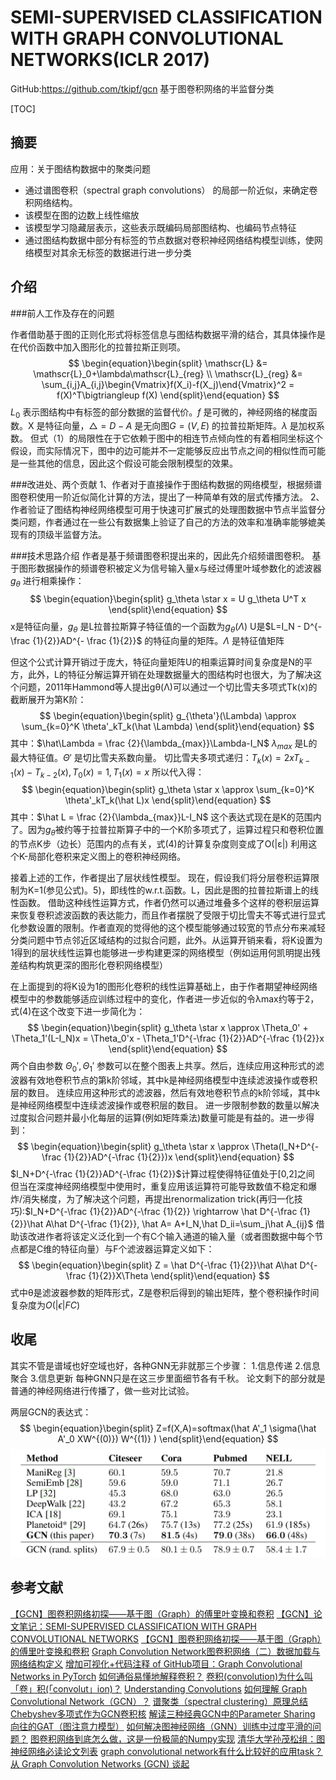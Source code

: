 # SEMI-SUPERVISED CLASSIFICATION WITH GRAPH CONVOLUTIONAL NETWORKS(ICLR 2017)
GitHub:https://github.com/tkipf/gcn
基于图卷积网络的半监督分类

[TOC]

## 摘要
应用：关于图结构数据中的聚类问题
- 通过谱图卷积（spectral graph convolutions） 的局部一阶近似，来确定卷积网络结构。
- 该模型在图的边数上线性缩放
- 该模型学习隐藏层表示，这些表示既编码局部图结构、也编码节点特征
- 通过图结构数据中部分有标签的节点数据对卷积神经网络结构模型训练，使网络模型对其余无标签的数据进行进一步分类


## 介绍
###前人工作及存在的问题

作者借助基于图的正则化形式将标签信息与图结构数据平滑的结合，其具体操作是在代价函数中加入图形化的拉普拉斯正则项。
$$
    \begin{equation}\begin{split} 
    \mathscr{L} &= \mathscr{L}_0+\lambda\mathscr{L}_{reg} \\
    \mathscr{L}_{reg} &= \sum_{i,j}A_{i,j}\begin{Vmatrix}f(X_i)-f(X_j)\end{Vmatrix}^2 = f(X)^T\bigtriangleup f(X)
    \end{split}\end{equation}
$$
$L_0$ 表示图结构中有标签的部分数据的监督代价。$f$ 是可微的，神经网络的梯度函数。X 是特征向量，$\bigtriangleup =D - A$ 是无向图$G=(V,E)$ 的拉普拉斯矩阵。$\lambda$ 是加权系数。 
但式（1）的局限性在于它依赖于图中的相连节点倾向性的有着相同坐标这个假设，而实际情况下，图中的边可能并不一定能够反应出节点之间的相似性而可能是一些其他的信息，因此这个假设可能会限制模型的效果。

###改进处、两个贡献
1、作者对于直接操作于图结构数据的网络模型，根据频谱图卷积使用一阶近似简化计算的方法，提出了一种简单有效的层式传播方法。
2、作者验证了图结构神经网络模型可用于快速可扩展式的处理图数据中节点半监督分类问题，作者通过在一些公有数据集上验证了自己的方法的效率和准确率能够媲美现有的顶级半监督方法。

###技术思路介绍
作者是基于频谱图卷积提出来的，因此先介绍频谱图卷积。
基于图形数据操作的频谱卷积被定义为信号输入量x与经过傅里叶域参数化的滤波器$g_\theta$ 进行相乘操作：
$$
    \begin{equation}\begin{split} 
    g_\theta \star x = U g_\theta U^T x
    \end{split}\end{equation}
$$
x是特征向量，$g_\theta$ 是L拉普拉斯算子特征值的一个函数为$g_\theta(\Lambda)$ U是$L=I_N - D^{- \frac {1}{2}}AD^{- \frac {1}{2}}$ 的特征向量的矩阵。$\Lambda$ 是特征值矩阵

但这个公式计算开销过于庞大，特征向量矩阵U的相乘运算时间复杂度是N的平方，此外，L的特征分解运算开销在处理数据量大的图结构时也很大，为了解决这个问题，2011年Hammond等人提出gθ(Λ)可以通过一个切比雪夫多项式Tk(x)的截断展开为第K阶：
$$
    \begin{equation}\begin{split} 
    g_{\theta'}(\Lambda) \approx \sum_{k=0}^K \theta'_kT_k(\hat \Lambda)
    \end{split}\end{equation}
$$
其中：$\hat\Lambda = \frac {2}{\lambda_{max}}\Lambda-I_N$
$\lambda_{max}$ 是L的最大特征值。$\Theta'$ 是切比雪夫系数向量。
切比雪夫多项式递归：$T_k(x)=2xT_{k-1}(x)-T_{k-2}(x),T_0(x)=1,T_1(x)=x$ 
所以代入得：
$$
    \begin{equation}\begin{split} 
    g_\theta \star x \approx \sum_{k=0}^K \theta'_kT_k(\hat L)x
    \end{split}\end{equation}
$$
其中：$\hat L = \frac {2}{\lambda_{max}}L-I_N$ 这个表达式现在是K的范围内了。因为$g_{\theta}$被约等于拉普拉斯算子中的一个K阶多项式了，运算过程只和卷积位置的节点K步（边长）范围内的点有关，式(4)的计算复杂度则变成了O(|ε|)
利用这个K-局部化卷积来定义图上的卷积神经网络。

接着上述的工作，作者提出了层状线性模型。
现在，假设我们将分层卷积运算限制为K=1(参见公式)。5)，即线性的w.r.t.函数。L，因此是图的拉普拉斯谱上的线性函数。
借助这种线性运算方式，作者仍然可以通过堆叠多个这样的卷积层运算来恢复卷积滤波函数的表达能力，而且作者摆脱了受限于切比雪夫不等式进行显式化参数设置的限制。作者直观的觉得他的这个模型能够通过较宽的节点分布来减轻分类问题中节点邻近区域结构的过拟合问题，此外。从运算开销来看，将K设置为1得到的层状线性运算也能够进一步构建更深的网络模型（例如运用何凯明提出残差结构构筑更深的图形化卷积网络模型）

在上面提到的将K设为1的图形化卷积的线性运算基础上，由于作者期望神经网络模型中的参数能够适应训练过程中的变化，作者进一步近似的令λmax约等于2，式(4)在这个改变下进一步简化为：
$$
    \begin{equation}\begin{split} 
    g_\theta \star x \approx \Theta_0' + \Theta_1'(L-I_N)x = \Theta_0'x - \Theta_1'D^{-\frac {1}{2}}AD^{-\frac {1}{2}}x
    \end{split}\end{equation}
$$
两个自由参数 $\Theta_0',\Theta_1'$ 参数可以在整个图表上共享。然后，连续应用这种形式的滤波器有效地卷积节点的第k阶邻域，其中k是神经网络模型中连续滤波操作或卷积层的数目。
连续应用这种形式的滤波器，然后有效地卷积节点的k阶邻域，其中k是神经网络模型中连续滤波操作或卷积层的数目。
进一步限制参数的数量以解决过度拟合问题并最小化每层的运算(例如矩阵乘法)数量可能是有益的。进一步得到：
$$
    \begin{equation}\begin{split} 
    g_\theta \star x \approx \Theta(I_N+D^{-\frac {1}{2}}AD^{-\frac {1}{2}})x
    \end{split}\end{equation}
$$
$I_N+D^{-\frac {1}{2}}AD^{-\frac {1}{2}}$计算过程使得特征值处于[0,2]之间
但当在深度神经网络模型中使用时，重复应用该运算符可能导致数值不稳定和爆炸/消失梯度，为了解决这个问题，再提出renormalization trick(再归一化技巧):$I_N+D^{-\frac {1}{2}}AD^{-\frac {1}{2}} \rightarrow \hat D^{-\frac {1}{2}}\hat A\hat D^{-\frac {1}{2}}, \hat A= A+I_N,\hat D_ii=\sum_j\hat A_{ij}$ 
借助该改进作者将该定义泛化到一个有C个输入通道的输入量（或者图数据中每个节点都是C维的特征向量）与F个滤波器运算定义如下：
$$
    \begin{equation}\begin{split} 
    Z = \hat D^{-\frac {1}{2}}\hat A\hat D^{-\frac {1}{2}}X\Theta
    \end{split}\end{equation}
$$
式中θ是滤波器参数的矩阵形式，Z是卷积后得到的输出矩阵，整个卷积操作时间复杂度为$O(|\epsilon|FC)$

## 收尾
其实不管是谱域也好空域也好，各种GNN无非就那三个步骤：
1.信息传递
2.信息聚合
3.信息更新
每种GNN只是在这三步里面细节各有千秋。
论文剩下的部分就是普通的神经网络进行传播了，做一些对比试验。

两层GCN的表达式：
$$
    \begin{equation}\begin{split} 
    Z=f(X,A)=softmax(\hat A'_1 \sigma(\hat A'_0 XW^{(0)}) W^{(1)} )
    \end{split}\end{equation}
$$
![-w883](media/16083737473458/16084673845528.jpg)


## 参考文献
[【GCN】图卷积网络初探——基于图（Graph）的傅里叶变换和卷积](https://blog.csdn.net/qq_41727666/article/details/84622965)
[【GCN】论文笔记：SEMI-SUPERVISED CLASSIFICATION WITH GRAPH CONVOLUTIONAL NETWORKS](https://blog.csdn.net/qq_41727666/article/details/84640549)
[【GCN】图卷积网络初探——基于图（Graph）的傅里叶变换和卷积](https://blog.csdn.net/qq_41727666/article/details/84622965)
[Graph Convolution Network图卷积网络（二）数据加载与网络结构定义](https://blog.csdn.net/weixin_36474809/article/details/89379727)
[增加可视化+代码注释 of GitHub项目：Graph Convolutional Networks in PyTorch](https://blog.csdn.net/qq_41683065/article/details/104206575)
[如何通俗易懂地解释卷积？](https://www.zhihu.com/question/22298352)
[卷积(convolution)为什么叫「卷」积(「convolut」ion)？](https://www.zhihu.com/question/54677157/answer/141245297)
[Understanding Convolutions](http://colah.github.io/posts/2014-07-Understanding-Convolutions/)
[如何理解 Graph Convolutional Network（GCN）？](https://www.zhihu.com/question/54504471/answer/332657604)
[谱聚类（spectral clustering）原理总结](https://www.cnblogs.com/pinard/p/6221564.html)
[Chebyshev多项式作为GCN卷积核](https://zhuanlan.zhihu.com/p/106687580)
[解读三种经典GCN中的Parameter Sharing](https://zhuanlan.zhihu.com/p/72373094)
[向往的GAT（图注意力模型）](https://zhuanlan.zhihu.com/p/81350196)
[如何解决图神经网络（GNN）训练中过度平滑的问题？](https://www.zhihu.com/question/346942899/answer/848298494)
[图卷积网络到底怎么做，这是一份极简的Numpy实现](https://mp.weixin.qq.com/s/sg9O761F0KHAmCPOfMW_kQ)
[清华大学孙茂松组：图神经网络必读论文列表](https://mp.weixin.qq.com/s/3CYkXj2dnehyJSPLBTVSDg)
[graph convolutional network有什么比较好的应用task？](https://www.zhihu.com/question/305395488/answer/554847680)
[从 Graph Convolution Networks (GCN) 谈起](https://zhuanlan.zhihu.com/p/60014316)